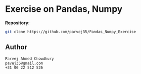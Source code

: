 # Exercise on Pandas, Numpy

<b>Repository:</b>
```sh
git clone https://github.com/parvej35/Pandas_Numpy_Exercise
```

## Author
```sh
Parvej Ahmed Chowdhury
pavej35@gmail.com
+31 06 22 512 526
```
